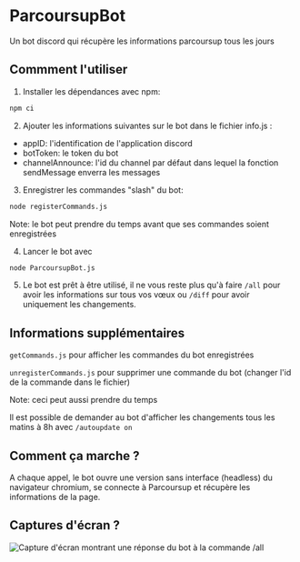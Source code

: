 # ParcoursupBot
Un bot discord qui récupère les informations parcoursup tous les jours

## Commment l'utiliser
1. Installer les dépendances avec npm:
```bash
npm ci
```

2. Ajouter les informations suivantes sur le bot dans le fichier info.js :
- appID: l'identification de l'application discord
- botToken: le token du bot
- channelAnnounce: l'id du channel par défaut dans lequel la fonction sendMessage enverra les messages

3. Enregistrer les commandes "slash" du bot: 
```bash
node registerCommands.js
```
Note: le bot peut prendre du temps avant que ses commandes soient enregistrées 

4. Lancer le bot avec
```bash
node ParcoursupBot.js
```

5. Le bot est prêt à être utilisé, il ne vous reste plus qu'à faire `/all` pour avoir les informations sur tous vos vœux ou `/diff` pour avoir uniquement les changements.

## Informations supplémentaires
`getCommands.js` pour afficher les commandes du bot enregistrées

`unregisterCommands.js` pour supprimer une commande du bot (changer l'id de la commande dans le fichier)

Note: ceci peut aussi prendre du temps

Il est possible de demander au bot d'afficher les changements tous les matins à 8h avec `/autoupdate on`

## Comment ça marche ?
A chaque appel, le bot ouvre une version sans interface (headless) du navigateur chromium, se connecte à Parcoursup et récupère les informations de la page.

## Captures d'écran ?
![Capture d'écran montrant une réponse du bot à la commande /all](https://hixy.tk/assets/pcsbot.jpg)
